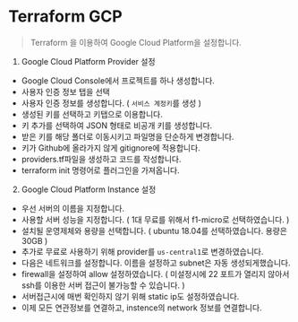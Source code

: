 # Terraform GCP

> Terraform 을 이용하여 Google Cloud Platform을 설정합니다.

1. Google Cloud Platform Provider 설정
  - Google Cloud Console에서 프로젝트를 하나 생성합니다.
  - 사용자 인증 정보 탭을 선택
  - 사용자 인증 정보를 생성합니다. ( `서비스 계정키`를 생성 )
  - 생성된 키를 선택하고 키탭으로 이용합니다.
  - 키 추가를 선택하여 JSON 형태로 비공개 키를 생성합니다.
  - 받은 키를 해당 폴더로 이동시키고 파일명을 단순하게 변경합니다.
  - 키가 Github에 올라가지 않게 gitignore에 적용합니다.
  - providers.tf파일을 생성하고 코드를 작성합니다.
  - terraform init 명령어로 플러그인을 가져옵니다.

2. Google Cloud Platform Instance 설정
  - 우선 서버의 이름을 지정합니다.
  - 사용할 서버 성능을 지정합니다. ( 1대 무료를 위해서 f1-micro로 선택하였습니다. )
  - 설치될 운영제체와 용량을 선택합니다. ( ubuntu 18.04를 선택하였습니다.  용량은 30GB )
  - 추가로 무료로 사용하기 위해 provider를 `us-central1`로 변경하였습니다.
  - 다음은 네트워크를 설정합니다. 이름을 설정하고 subnet은 자동 생성되게했습니다.
  - firewall을 설정하여 allow 설정하였습니다. ( 미설정시에 22 포트가 열리지 않아서 ssh를 이용한 서버 접근이 불가능할 수 있습니다. )
  - 서버접근시에 매번 확인하지 않기 위해 static ip도 설정하였습니다.
  - 이제 모든 연관정보를 연결하고, instence의 network 정보를 연결합니다.
  